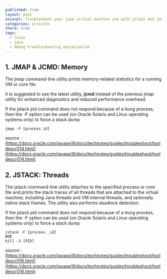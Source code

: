 ```yaml
---
published: true
layout: post
excerpt: Troubleshoot your java virtual machine jvm with jstack and jmap
categories: articles
share: true
tags:
  - linux
  - java
  - debug troubleshooting optimization
---
```

## 1. JMAP & JCMD: Memory

The jmap command-line utility prints memory-related statistics for a running VM or core file.

It is suggested to use the latest utility, **jcmd** instead of the previous jmap utility for enhanced diagnostics and reduced performance overhead

If the jstack pid command does not respond because of a hung process, then the -F option can be used (on Oracle Solaris and Linux operating systems only) to force a stack dump

```shell
jmap -F [process id]
```
source : [https://docs.oracle.com/javase/8/docs/technotes/guides/troubleshoot/tooldescr014.html](https://docs.oracle.com/javase/8/docs/technotes/guides/troubleshoot/tooldescr014.html)

## 2. JSTACK: Threads

The jstack command-line utility attaches to the specified process or core file and prints the stack traces of all threads that are attached to the virtual machine, including Java threads and VM internal threads, and optionally native stack frames. The utility also performs deadlock detection.

If the jstack pid command does not respond because of a hung process, then the -F option can be used (on Oracle Solaris and Linux operating systems only) to force a stack dump

```shell
jstack -F [process _id]
#OR
kill -3 [PID] 
```

source : [https://docs.oracle.com/javase/8/docs/technotes/guides/troubleshoot/tooldescr016.html](https://docs.oracle.com/javase/8/docs/technotes/guides/troubleshoot/tooldescr016.html)
